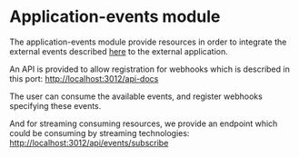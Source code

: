 # Application-events module

The application-events module provide resources in order to integrate the external events described [here](https://docs.hedera.com/guardian/guardian/standard-registry/external-events) to the external application.

An API is provided to allow registration for webhooks which is described in this port: [http://localhost:3012/api-docs](http://localhost:3012/api-docs)

The user can consume the available events, and register webhooks specifying these events.

And for streaming consuming resources, we provide an endpoint which could be consuming by streaming technologies: [http://localhost:3012/api/events/subscribe](http://localhost:3012/api/events/subscribe)

